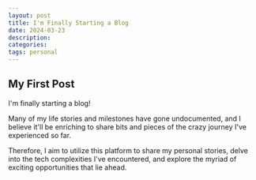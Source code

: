 ```yaml
---
layout: post
title: I'm Finally Starting a Blog
date: 2024-03-23
description:
categories:
tags: personal
---
```


## My First Post
I'm finally starting a blog! 

Many of my life stories and milestones have gone undocumented, and I believe it'll be enriching to share bits and pieces of the crazy journey I've experienced so far. 

Therefore, I aim to utilize this platform to share my personal stories, delve into the tech complexities I've encountered, and explore the myriad of exciting opportunities that lie ahead.
